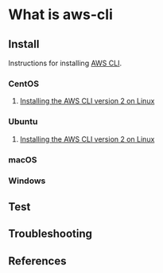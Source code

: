 # What is aws-cli

## Install

Instructions for installing [AWS CLI](https://aws.amazon.com/cli/).

### CentOS

1. [Installing the AWS CLI version 2 on Linux](https://docs.aws.amazon.com/cli/latest/userguide/install-cliv2-linux.html)

### Ubuntu

1. [Installing the AWS CLI version 2 on Linux](https://docs.aws.amazon.com/cli/latest/userguide/install-cliv2-linux.html)

### macOS

### Windows

## Test

## Troubleshooting

## References
